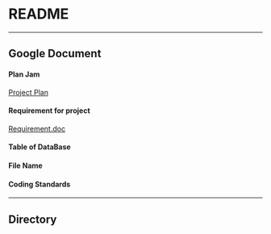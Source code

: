 # README
---
## Google Document 
#### Plan Jam
[Project Plan](https://jamboard.google.com/d/1HGHdWF-nHRXD42BpPbwfH-9yzZ5Unr_K4U4bOLOvVSM/viewer?f=0)
#### Requirement for project

[Requirement.doc](https://docs.google.com/document/d/1v73n4PI2BBPJg6Gk8jeQWj6Jfj0294zr24Jn3ox_uxU/edit?usp=sharing)

#### Table of DataBase 

#### File Name

#### Coding Standards

---

## Directory


